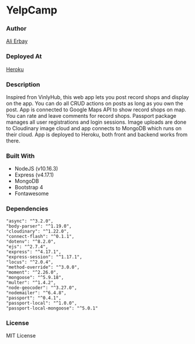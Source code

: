# YelpCamp

### Author
[Ali Erbay](https://github.com/kermit-klein)

### Deployed At

[Heroku](https://guarded-refuge-06498.herokuapp.com/)

### Description

Inspired fron VinlyHub, this web app lets you post record shops and display on the app. You can do all CRUD actions on posts as long as you own the post.
App is connected to Google Maps API to show record shops on map. You can rate and leave comments for record shops.
Passport package manages all user registrations and login sessions. Image uploads are done to Cloudinary image cloud and app connects to MongoDB which runs on their cloud.
App is deployed to Heroku, both front and backend works from there.

### Built With

- NodeJS (v10.16.3)
- Express (v4.17.1)
- MongoDB
- Bootstrap 4
- Fontawesome

### Dependencies

    "async": "^3.2.0",
    "body-parser": "^1.19.0",
    "cloudinary": "^1.22.0",
    "connect-flash": "^0.1.1",
    "dotenv": "^8.2.0",
    "ejs": "^2.7.4",
    "express": "^4.17.1",
    "express-session": "^1.17.1",
    "locus": "^2.0.4",
    "method-override": "^3.0.0",
    "moment": "^2.26.0",
    "mongoose": "^5.9.18",
    "multer": "^1.4.2",
    "node-geocoder": "^3.27.0",
    "nodemailer": "^6.4.8",
    "passport": "^0.4.1",
    "passport-local": "^1.0.0",
    "passport-local-mongoose": "^5.0.1"

### License
MIT License

